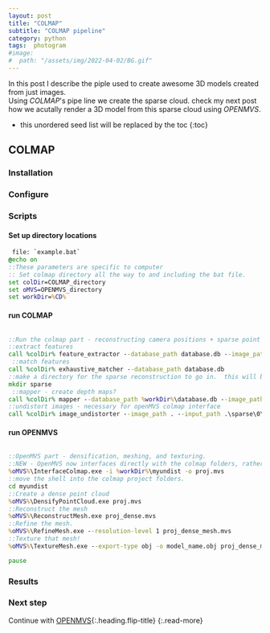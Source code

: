 ```yaml
---
layout: post
title: "COLMAP"
subtitle: "COLMAP pipeline"
category: python
tags:  photogram
#image:
#  path: "/assets/img/2022-04-02/BG.gif"
---
```

In this post I describe the piple used to create awesome 3D models created from just images. <br>
Using *COLMAP*'s pipe line we create the sparse cloud. check my next post how we acutally render a 3D model from this sparse cloud using *OPENMVS*.

<!--more-->
* this unordered seed list will be replaced by the toc
{:toc}


## COLMAP
### Installation

### Configure

### Scripts

#### Set up directory locations

```bat
 file: `example.bat`
@echo on
::These parameters are specific to computer 
:: Set colmap directory all the way to and including the bat file.
set colDir=COLMAP_directory
set oMVS=OPENMVS_directory
set workDir=%CD%

```
#### run COLMAP 

```bat

::Run the colmap part - reconstructing camera positions + sparse point cloud
::extract features
call %colDir% feature_extractor --database_path database.db --image_path .
 ::match features
call %colDir% exhaustive_matcher --database_path database.db
::make a directory for the sparse reconstruction to go in.  this will be a sub-folder in working directory
mkdir sparse
 ::mapper - create depth maps?
call %colDir% mapper --database_path %workDir%\database.db --image_path . --output_path %workDir%\sparse
::undistort images - necessary for openMVS colmap interface
call %colDir% image_undistorter --image_path . --input_path .\sparse\0\ --output_path myundist
```

#### run OPENMVS
```bat

::OpenMVS part - densification, meshing, and texturing.
::NEW - OpenMVS now interfaces directly with the colmap folders, rather than having to go through nvm format
%oMVS%\InterfaceColmap.exe -i %workDir%\myundist -o proj.mvs
::move the shell into the colmap project folders.
cd myundist
::Create a dense point cloud
%oMVS%\DensifyPointCloud.exe proj.mvs
::Reconstruct the mesh
%oMVS%\ReconstructMesh.exe proj_dense.mvs
::Refine the mesh.
%oMVS%\RefineMesh.exe --resolution-level 1 proj_dense_mesh.mvs
::Texture that mesh!
%oMVS%\TextureMesh.exe --export-type obj -o model_name.obj proj_dense_mesh_refine.mvs

pause
```
### Results



### Next step


Continue with [OPENMVS](){:.heading.flip-title}
{:.read-more}
